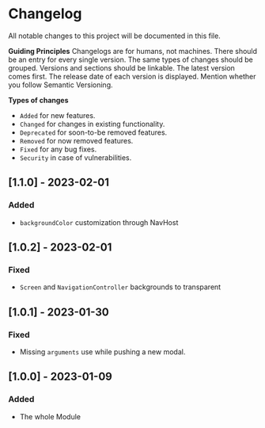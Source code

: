 # Changelog
All notable changes to this project will be documented in this file.

**Guiding Principles**
Changelogs are for humans, not machines.
There should be an entry for every single version.
The same types of changes should be grouped.
Versions and sections should be linkable.
The latest version comes first.
The release date of each version is displayed.
Mention whether you follow Semantic Versioning.

**Types of changes**
* `Added` for new features.
* `Changed` for changes in existing functionality.
* `Deprecated` for soon-to-be removed features.
* `Removed` for now removed features.
* `Fixed` for any bug fixes.
* `Security` in case of vulnerabilities.

## [1.1.0] - 2023-02-01

### Added
- `backgroundColor` customization through NavHost

## [1.0.2] - 2023-02-01

### Fixed
- `Screen` and `NavigationController` backgrounds to transparent

## [1.0.1] - 2023-01-30

### Fixed
- Missing `arguments` use while pushing a new modal.

## [1.0.0] - 2023-01-09

### Added
- The whole Module
